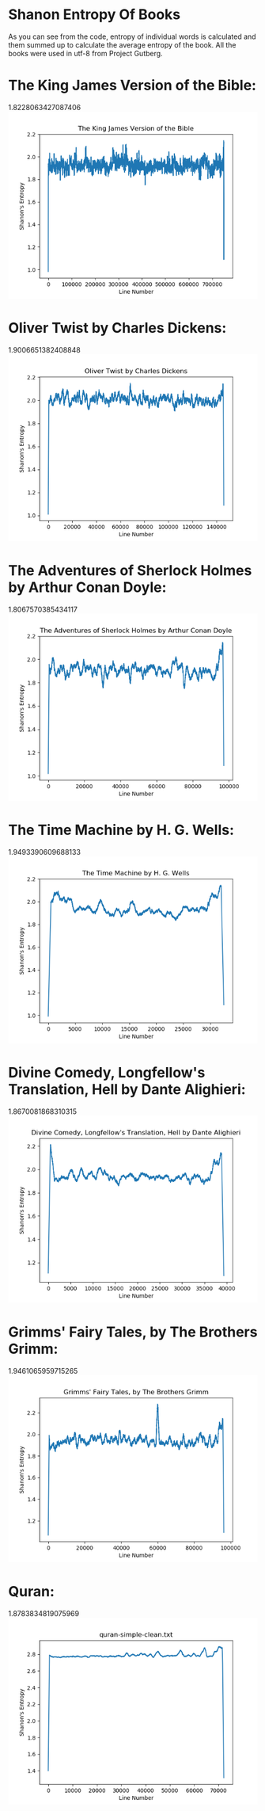# Shanon Entropy Of Books
As you can see from the code, entropy of individual words is calculated and them summed up to calculate the average entropy of the book.
All the books were used in utf-8 from Project Gutberg.


The King James Version of the Bible:
====================================
1.8228063427087406
![alt text](https://github.com/QuantumNovice/ShanonEntropyOfBooks/blob/master/graphs/The%20King%20James%20Version%20of%20the%20Bible.png)

Oliver Twist by Charles Dickens:
================================
1.9006651382408848
![alt text](https://github.com/QuantumNovice/ShanonEntropyOfBooks/blob/master/graphs/Oliver%20Twist%20by%20Charles%20Dickens.png)

The Adventures of Sherlock Holmes by Arthur Conan Doyle:
========================================================
1.8067570385434117
![alt text](https://github.com/QuantumNovice/ShanonEntropyOfBooks/blob/master/graphs/The%20Adventures%20of%20Sherlock%20Holmes%20by%20Arthur%20Conan%20Doyle.png)


The Time Machine by H. G. Wells:
================================
1.9493390609688133
![alt text](https://github.com/QuantumNovice/ShanonEntropyOfBooks/blob/master/graphs/The%20Time%20Machine%20by%20H.%20G.%20Wells.png)

Divine Comedy, Longfellow's Translation, Hell by Dante Alighieri:
=================================================================
1.8670081868310315
![alt text](https://github.com/QuantumNovice/ShanonEntropyOfBooks/blob/master/graphs/Divine%20Comedy%2C%20Longfellow's%20Translation%2C%20Hell%20by%20Dante%20Alighieri.png)

Grimms' Fairy Tales, by The Brothers Grimm:
===========================================
1.9461065959715265
![alt text](https://github.com/QuantumNovice/ShanonEntropyOfBooks/blob/master/graphs/Grimms'%20Fairy%20Tales%2C%20by%20The%20Brothers%20Grimm.png)

Quran:
======
1.8783834819075969
![alt text](https://github.com/QuantumNovice/ShanonEntropyOfBooks/blob/master/graphs/quran-simple-clean.txt.png)
